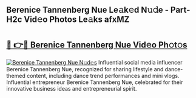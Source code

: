 ## Berenice Tannenberg Nue Le𝚊k𝚎d N𝚞𝚍e - Part-H2c Vid𝚎o Photos Le𝚊ks afxMZ

# <h2><a href="http://fb0ohc.evod.top/?m=Berenice+Tannenberg+Nue">🔗 👉🔴 Berenice Tannenberg Nue Vid𝚎o Ph𝚘t𝚘s</a></h2>

[![Berenice Tannenberg Nue N𝚞d𝚎s](https://i.imgur.com/8V9OHl7.gif)](http://fb0ohc.evod.top/?m=Berenice+Tannenberg+Nue)
Influential social media influencer Berenice Tannenberg Nue, recognized for sharing lifestyle and dance-themed content, including dance trend performances and mini vlogs. Influential entrepreneur Berenice Tannenberg Nue, celebrated for their innovative business ideas and entrepreneurial spirit. 
